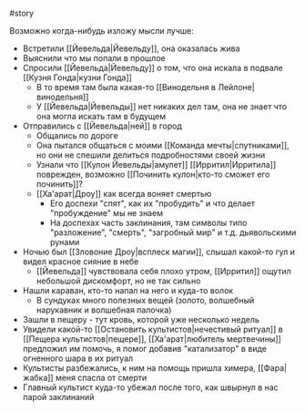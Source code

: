 #story

Возможно когда-нибудь изложу мысли лучше:

- Встретили [[Йевельда|Йевельду]], она оказалась жива
- Выяснили что мы попали в прошлое
- Спросили [[Йевельда|Йевельду]] о том, что она искала в подвале [[Кузня Гонда|кузни Гонда]]
	- В то время там была какая-то [[Винодельня в Лейлоне|винодельня]]
	- У [[Йевельда|Йевельды]] нет никаких дел там, она не знает что она могла искать там в будущем
- Отправились с [[Йевельда|ней]] в город
	- Общались по дороге
	- Она пытался общаться с моими [[Команда мечты|спутниками]], но они не спешили делиться подробностями своей жизни
	- Узнали что [[Кулон Йевельды|амулет]] [[Ирритил|Ирритила]] поврежден, возможно [[Починить кулон|кто-то сможет его починить]]?
	- [[Ха'арат|Дроу]] как всегда воняет смертью
		- Его доспехи "спят", как их "пробудить" и что делает "пробуждение" мы не знаем
		- На доспехах часть заклинания, там символы типо "разложение", "смерть", "загробный мир" и т.д. дьявольскими рунами
- Ночью был [[Зловоние Дроу|всплеск магии]], слышал какой-то гул и видел красное сияние в небе
	- [[Йевельда]] чувствовала себя плохо утром, [[Ирритил]] ощутил небольшой дискомфорт, но не так сильно
- Нашли караван, кто-то напал на него и куда-то волок
	- В сундуках много полезных вещей (золото, волшебный нарукавник и волшебная палочка)
- Зашли в пещеру - тут кровь, которой уже несколько недель
- Увидели какой-то [[Остановить культистов|нечестивый ритуал]] в [[Пещера культистов|пещере]], [[Ха'арат|любитель мертвечины]] предложил им помочь, я помог добавив "катализатор" в виде огненного шара в их ритуал
- Культисты разбежались, к ним на помощь пришла химера, [[Фара|жабка]] меня спасла от смерти
- Главный культист куда-то убежал после того, как швырнул в нас парой заклинаний
